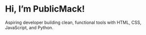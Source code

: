 # Hi, I’m PublicMack!

Aspiring developer building clean, functional tools with HTML, CSS, JavaScript, and Python.
